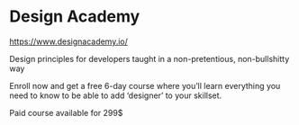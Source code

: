 
# Design Academy

https://www.designacademy.io/

Design principles for developers taught in a non-pretentious,
non-bullshitty way

Enroll now and get a free 6-day course where you’ll learn everything
you need to know to be able to add ‘designer’ to your skillset.

Paid course available for 299$
